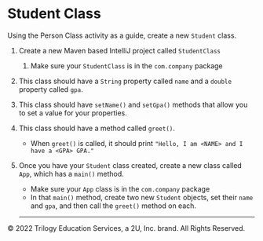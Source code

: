 # Student Class

Using the Person Class activity as a guide, create a new `Student` class.

1. Create a new Maven based IntelliJ project called `StudentClass`
   1. Make sure your `StudentClass` is in the `com.company` package
2. This class should have a `String` property called `name` and a `double` property called `gpa`.
3. This class should have `setName()` and `setGpa()` methods that allow you to set a value for your properties.
4. This class should have a method called `greet()`.
   - When `greet()` is called, it should print `"Hello, I am <NAME> and I have a <GPA> GPA."`
5. Once you have your `Student` class created, create a new class called `App`, which has a `main()` method.
   - Make sure your `App` class is in the `com.company` package
   - In that `main()` method, create two new `Student` objects, set their `name` and `gpa`, and then call the `greet()` method on each.

   ---

© 2022 Trilogy Education Services, a 2U, Inc. brand. All Rights Reserved.